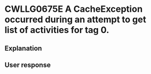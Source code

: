 # CWLLG0675E A CacheException occurred during an attempt to get list of activities for tag 0.

## Explanation

## User response